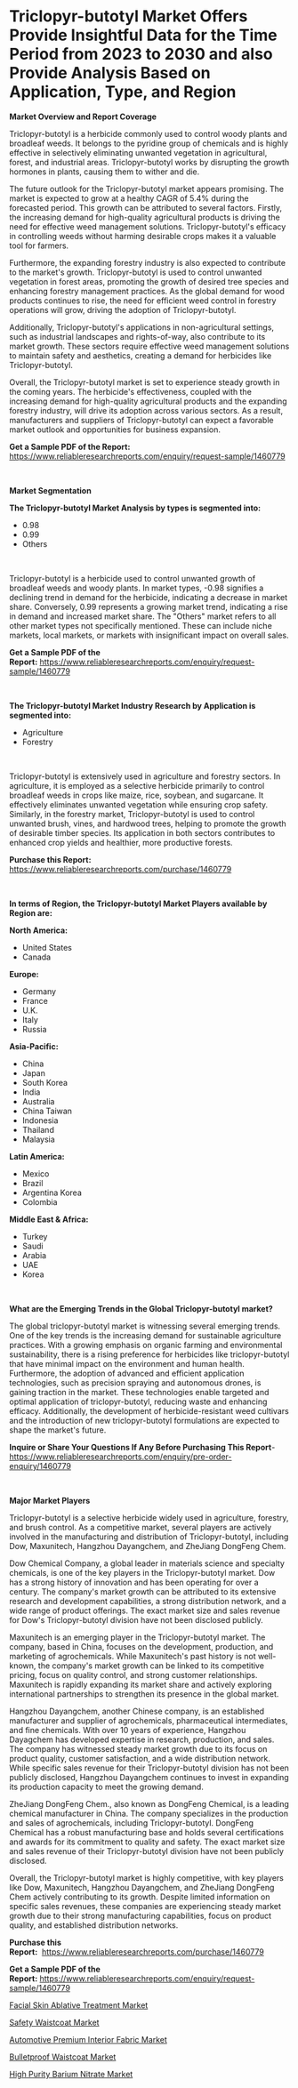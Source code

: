 <p><h1>Triclopyr-butotyl Market Offers Provide Insightful Data for the Time Period from 2023 to 2030 and also Provide Analysis Based on Application, Type, and Region</h1></p><p><strong>Market Overview and Report Coverage</strong></p>
<p><p>Triclopyr-butotyl is a herbicide commonly used to control woody plants and broadleaf weeds. It belongs to the pyridine group of chemicals and is highly effective in selectively eliminating unwanted vegetation in agricultural, forest, and industrial areas. Triclopyr-butotyl works by disrupting the growth hormones in plants, causing them to wither and die.</p><p>The future outlook for the Triclopyr-butotyl market appears promising. The market is expected to grow at a healthy CAGR of 5.4% during the forecasted period. This growth can be attributed to several factors. Firstly, the increasing demand for high-quality agricultural products is driving the need for effective weed management solutions. Triclopyr-butotyl's efficacy in controlling weeds without harming desirable crops makes it a valuable tool for farmers.</p><p>Furthermore, the expanding forestry industry is also expected to contribute to the market's growth. Triclopyr-butotyl is used to control unwanted vegetation in forest areas, promoting the growth of desired tree species and enhancing forestry management practices. As the global demand for wood products continues to rise, the need for efficient weed control in forestry operations will grow, driving the adoption of Triclopyr-butotyl.</p><p>Additionally, Triclopyr-butotyl's applications in non-agricultural settings, such as industrial landscapes and rights-of-way, also contribute to its market growth. These sectors require effective weed management solutions to maintain safety and aesthetics, creating a demand for herbicides like Triclopyr-butotyl.</p><p>Overall, the Triclopyr-butotyl market is set to experience steady growth in the coming years. The herbicide's effectiveness, coupled with the increasing demand for high-quality agricultural products and the expanding forestry industry, will drive its adoption across various sectors. As a result, manufacturers and suppliers of Triclopyr-butotyl can expect a favorable market outlook and opportunities for business expansion.</p></p>
<p><strong>Get a Sample PDF of the Report:</strong> <a href="https://www.reliableresearchreports.com/enquiry/request-sample/1460779">https://www.reliableresearchreports.com/enquiry/request-sample/1460779</a></p>
<p>&nbsp;</p>
<p><strong>Market Segmentation</strong></p>
<p><strong>The Triclopyr-butotyl Market Analysis by types is segmented into:</strong></p>
<p><ul><li>0.98</li><li>0.99</li><li>Others</li></ul></p>
<p>&nbsp;</p>
<p><p>Triclopyr-butotyl is a herbicide used to control unwanted growth of broadleaf weeds and woody plants. In market types, -0.98 signifies a declining trend in demand for the herbicide, indicating a decrease in market share. Conversely, 0.99 represents a growing market trend, indicating a rise in demand and increased market share. The "Others" market refers to all other market types not specifically mentioned. These can include niche markets, local markets, or markets with insignificant impact on overall sales.</p></p>
<p><strong>Get a Sample PDF of the Report:</strong>&nbsp;<a href="https://www.reliableresearchreports.com/enquiry/request-sample/1460779">https://www.reliableresearchreports.com/enquiry/request-sample/1460779</a></p>
<p>&nbsp;</p>
<p><strong>The Triclopyr-butotyl Market Industry Research by Application is segmented into:</strong></p>
<p><ul><li>Agriculture</li><li>Forestry</li></ul></p>
<p>&nbsp;</p>
<p><p>Triclopyr-butotyl is extensively used in agriculture and forestry sectors. In agriculture, it is employed as a selective herbicide primarily to control broadleaf weeds in crops like maize, rice, soybean, and sugarcane. It effectively eliminates unwanted vegetation while ensuring crop safety. Similarly, in the forestry market, Triclopyr-butotyl is used to control unwanted brush, vines, and hardwood trees, helping to promote the growth of desirable timber species. Its application in both sectors contributes to enhanced crop yields and healthier, more productive forests.</p></p>
<p><strong>Purchase this Report:</strong>&nbsp; <a href="https://www.reliableresearchreports.com/purchase/1460779">https://www.reliableresearchreports.com/purchase/1460779</a></p>
<p>&nbsp;</p>
<p><strong>In terms of Region, the Triclopyr-butotyl Market Players available by Region are:</strong></p>
<p>
    <p> <strong> North America: </strong>
        <ul>
            <li>United States</li>
            <li>Canada</li>
        </ul>
        </p> 
    <p> <strong> Europe: </strong>
        <ul>
            <li>Germany</li>
            <li>France</li>
            <li>U.K.</li>
            <li>Italy</li>
            <li>Russia</li>
        </ul>
        </p> 
    <p> <strong> Asia-Pacific: </strong>
        <ul>
            <li>China</li>
            <li>Japan</li>
            <li>South Korea</li>
            <li>India</li>
            <li>Australia</li>
            <li>China Taiwan</li>
            <li>Indonesia</li>
            <li>Thailand</li>
            <li>Malaysia</li>
        </ul>
        </p> 
    <p> <strong> Latin America: </strong>
        <ul>
            <li>Mexico</li>
            <li>Brazil</li>
            <li>Argentina Korea</li>
            <li>Colombia</li>
        </ul>
        </p> 
    <p> <strong> Middle East & Africa: </strong>
        <ul>
            <li>Turkey</li>
            <li>Saudi</li>
            <li>Arabia</li>
            <li>UAE</li>
            <li>Korea</li>
        </ul>
    </p>
    </p>
<p>&nbsp;</p>
<p><strong>What are the Emerging Trends in the Global Triclopyr-butotyl market?</strong></p>
<p><p>The global triclopyr-butotyl market is witnessing several emerging trends. One of the key trends is the increasing demand for sustainable agriculture practices. With a growing emphasis on organic farming and environmental sustainability, there is a rising preference for herbicides like triclopyr-butotyl that have minimal impact on the environment and human health. Furthermore, the adoption of advanced and efficient application technologies, such as precision spraying and autonomous drones, is gaining traction in the market. These technologies enable targeted and optimal application of triclopyr-butotyl, reducing waste and enhancing efficacy. Additionally, the development of herbicide-resistant weed cultivars and the introduction of new triclopyr-butotyl formulations are expected to shape the market's future.</p></p>
<p><strong>Inquire or Share Your Questions If Any Before Purchasing This Report</strong>- <a href="https://www.reliableresearchreports.com/enquiry/pre-order-enquiry/1460779">https://www.reliableresearchreports.com/enquiry/pre-order-enquiry/1460779</a></p>
<p>&nbsp;</p>
<p><strong>Major Market Players</strong></p>
<p><p>Triclopyr-butotyl is a selective herbicide widely used in agriculture, forestry, and brush control. As a competitive market, several players are actively involved in the manufacturing and distribution of Triclopyr-butotyl, including Dow, Maxunitech, Hangzhou Dayangchem, and ZheJiang DongFeng Chem.</p><p>Dow Chemical Company, a global leader in materials science and specialty chemicals, is one of the key players in the Triclopyr-butotyl market. Dow has a strong history of innovation and has been operating for over a century. The company's market growth can be attributed to its extensive research and development capabilities, a strong distribution network, and a wide range of product offerings. The exact market size and sales revenue for Dow's Triclopyr-butotyl division have not been disclosed publicly.</p><p>Maxunitech is an emerging player in the Triclopyr-butotyl market. The company, based in China, focuses on the development, production, and marketing of agrochemicals. While Maxunitech's past history is not well-known, the company's market growth can be linked to its competitive pricing, focus on quality control, and strong customer relationships. Maxunitech is rapidly expanding its market share and actively exploring international partnerships to strengthen its presence in the global market.</p><p>Hangzhou Dayangchem, another Chinese company, is an established manufacturer and supplier of agrochemicals, pharmaceutical intermediates, and fine chemicals. With over 10 years of experience, Hangzhou Dayagchem has developed expertise in research, production, and sales. The company has witnessed steady market growth due to its focus on product quality, customer satisfaction, and a wide distribution network. While specific sales revenue for their Triclopyr-butotyl division has not been publicly disclosed, Hangzhou Dayangchem continues to invest in expanding its production capacity to meet the growing demand.</p><p>ZheJiang DongFeng Chem., also known as DongFeng Chemical, is a leading chemical manufacturer in China. The company specializes in the production and sales of agrochemicals, including Triclopyr-butotyl. DongFeng Chemical has a robust manufacturing base and holds several certifications and awards for its commitment to quality and safety. The exact market size and sales revenue of their Triclopyr-butotyl division have not been publicly disclosed.</p><p>Overall, the Triclopyr-butotyl market is highly competitive, with key players like Dow, Maxunitech, Hangzhou Dayangchem, and ZheJiang DongFeng Chem actively contributing to its growth. Despite limited information on specific sales revenues, these companies are experiencing steady market growth due to their strong manufacturing capabilities, focus on product quality, and established distribution networks.</p></p>
<p><strong>Purchase this Report:</strong>&nbsp;&nbsp;<a href="https://www.reliableresearchreports.com/purchase/1460779">https://www.reliableresearchreports.com/purchase/1460779</a></p>
<p></p>
<p><strong>Get a Sample PDF of the Report:</strong>&nbsp;<a href="https://www.reliableresearchreports.com/enquiry/request-sample/1460779">https://www.reliableresearchreports.com/enquiry/request-sample/1460779</a></p>
<p><p><a href="https://www.linkedin.com/pulse/facial-skin-ablative-treatment-market-share-amp-new-trends/">Facial Skin Ablative Treatment Market</a></p><p><a href="https://medium.com/@maryg156987/safety-waistcoat-market-size-growth-forecast-2023-2030-68eb4a243959">Safety Waistcoat Market</a></p><p><a href="https://www.linkedin.com/pulse/automotive-premium-interior-fabric-market-insights-players/">Automotive Premium Interior Fabric Market</a></p><p><a href="https://medium.com/@nathanl41025/bulletproof-waistcoat-market-size-growth-forecast-2023-2030-85ff1c0984a3">Bulletproof Waistcoat Market</a></p><p><a href="https://github.com/mabutironaldo/Market-Research-Report-List-1/blob/main/high-purity-barium-nitrate-market.md">High Purity Barium Nitrate Market</a></p></p>